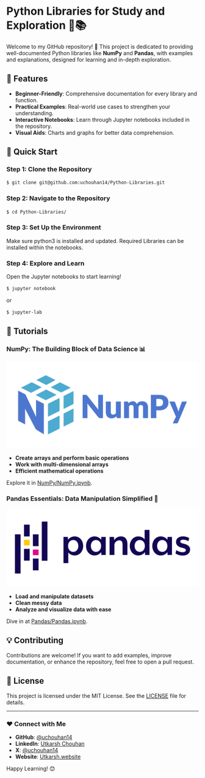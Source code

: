 # Python Libraries for Study and Exploration 🐍📚

Welcome to my GitHub repository! 🚀 This project is dedicated to providing well-documented Python libraries like **NumPy** and **Pandas**, with examples and explanations, designed for learning and in-depth exploration.

## 🌟 Features

- **Beginner-Friendly**: Comprehensive documentation for every library and function.
- **Practical Examples**: Real-world use cases to strengthen your understanding.
- **Interactive Notebooks**: Learn through Jupyter notebooks included in the repository.
- **Visual Aids**: Charts and graphs for better data comprehension.


## 🚀 Quick Start

### Step 1: Clone the Repository
```bash
$ git clone git@github.com:uchouhan14/Python-Libraries.git
```

### Step 2: Navigate to the Repository
```bash
$ cd Python-Libraries/
```

### Step 3: Set Up the Environment
Make sure python3 is installed and updated.
Required Libraries can be installed within the notebooks.

### Step 4: Explore and Learn
Open the Jupyter notebooks to start learning!
```bash
$ jupyter notebook
```
or 
```bash
$ jupyter-lab
```

## 📖 Tutorials

### NumPy: The Building Block of Data Science 📊
![Numpy](images/NumPy_logo.png)

- **Create arrays and perform basic operations**
- **Work with multi-dimensional arrays**
- **Efficient mathematical operations**

Explore it in [NumPy/NumPy.ipynb](NumPy/NumPy.ipynb).

### Pandas Essentials: Data Manipulation Simplified 🐼
![Pandas](images/Pandas_logo.png)

- **Load and manipulate datasets**
- **Clean messy data**
- **Analyze and visualize data with ease**

Dive in at [Pandas/Pandas.ipynb](Pandas/Pandas.ipynb).


## 💡 Contributing

Contributions are welcome! If you want to add examples, improve documentation, or enhance the repository, feel free to open a pull request.

## 📝 License

This project is licensed under the MIT License. See the [LICENSE](LICENSE) file for details.

---

### ❤️ Connect with Me

- **GitHub**: [@uchouhan14](https://github.com/uchouhan14)
- **LinkedIn**: [Utkarsh Chouhan](https://www.linkedin.com/in/utkarshchouhan/)
- **X**: [@uchouhan14](https://x.com/uchouhan14)
- **Website**: [Utkarsh.website](https://Utkarsh.website)

Happy Learning! 😊

